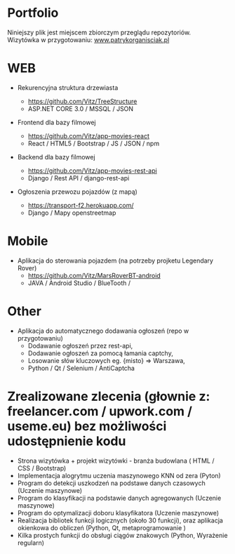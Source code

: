 # Portfolio

Niniejszy plik jest miejscem zbiorczym przeglądu repozytoriów.  
Wizytówka w przygotowaniu: www.patrykorganisciak.pl

# WEB

- Rekurencyjna struktura drzewiasta
  - https://github.com/Vitz/TreeStructure
  - ASP.NET CORE 3.0 / MSSQL / JSON 

- Frontend dla bazy filmowej 
  - https://github.com/Vitz/app-movies-react
  - React / HTML5 / Bootstrap / JS / JSON / npm
  
- Backend dla bazy filmowej
  - https://github.com/Vitz/app-movies-rest-api
  - Django / Rest API / django-rest-api      
  
  
- Ogłoszenia przewozu pojazdów (z mapą)
  - https://transport-f2.herokuapp.com/
  - Django / Mapy openstreetmap
  
  
# Mobile

- Aplikacja do sterowania pojazdem (na potrzeby projketu Legendary Rover)
  - https://github.com/Vitz/MarsRoverBT-android
  - JAVA / Android Studio / BlueTooth / 
  
# Other

- Aplikacja do automatycznego dodawania ogłoszeń (repo w przygotowaniu)
  - Dodawanie ogłoszeń przez rest-api,  
  - Dodawanie ogłoszeń za pomocą łamania captchy,  
  - Losowanie słów kluczowych eg. {misto} => Warszawa,  
  - Python / Qt / Selenium / AntiCaptcha 
  
  
 # Zrealizowane zlecenia (głownie z: freelancer.com / upwork.com /  useme.eu) bez możliwości udostępnienie kodu
- Strona wizytówka + projekt wizytówki - branża budowlana ( HTML / CSS / Bootstrap)
- Implementacja alogrytmu uczenia maszynowego KNN od zera (Pyton)
- Program do detekcji uszkodzeń na podstawe danych czasowych (Uczenie maszynowe)
- Program do klasyfikacji na podstawie danych agregowanych (Uczenie maszynowe)
- Program do optymalizacji doboru klasyfikatora (Uczenie maszynowe)
- Realizacja bibliotek funkcji logicznych (około 30 funkcji), oraz aplikacja okienkowa do obliczeń (Python, Qt, metaprogramowanie )
- Kilka prostych funkcji do obsługi ciągów znakowych (Python, Wyrażenie regularn)

